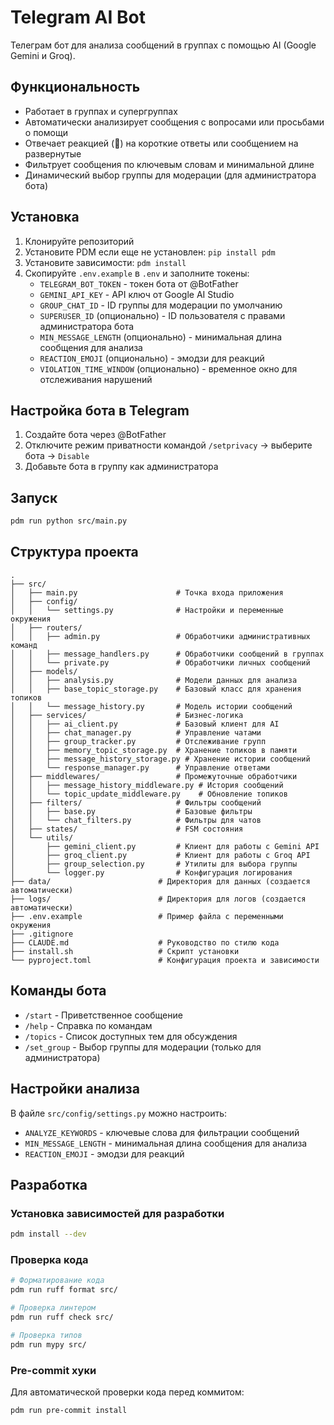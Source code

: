 # Telegram AI Bot

Телеграм бот для анализа сообщений в группах с помощью AI (Google Gemini и Groq).

## Функциональность

- Работает в группах и супергруппах
- Автоматически анализирует сообщения с вопросами или просьбами о помощи
- Отвечает реакцией (🤖) на короткие ответы или сообщением на развернутые
- Фильтрует сообщения по ключевым словам и минимальной длине
- Динамический выбор группы для модерации (для администратора бота)

## Установка

1. Клонируйте репозиторий
2. Установите PDM если еще не установлен: `pip install pdm`
3. Установите зависимости: `pdm install`
4. Скопируйте `.env.example` в `.env` и заполните токены:
   - `TELEGRAM_BOT_TOKEN` - токен бота от @BotFather
   - `GEMINI_API_KEY` - API ключ от Google AI Studio
   - `GROUP_CHAT_ID` - ID группы для модерации по умолчанию
   - `SUPERUSER_ID` (опционально) - ID пользователя с правами администратора бота
   - `MIN_MESSAGE_LENGTH` (опционально) - минимальная длина сообщения для анализа
   - `REACTION_EMOJI` (опционально) - эмодзи для реакций
   - `VIOLATION_TIME_WINDOW` (опционально) - временное окно для отслеживания нарушений

## Настройка бота в Telegram

1. Создайте бота через @BotFather
2. Отключите режим приватности командой `/setprivacy` -> выберите бота -> `Disable`
3. Добавьте бота в группу как администратора

## Запуск

```bash
pdm run python src/main.py
```

## Структура проекта

```
.
├── src/
│   ├── main.py                      # Точка входа приложения
│   ├── config/
│   │   └── settings.py              # Настройки и переменные окружения
│   ├── routers/
│   │   ├── admin.py                 # Обработчики административных команд
│   │   ├── message_handlers.py      # Обработчики сообщений в группах
│   │   └── private.py               # Обработчики личных сообщений
│   ├── models/
│   │   ├── analysis.py              # Модели данных для анализа
│   │   ├── base_topic_storage.py    # Базовый класс для хранения топиков
│   │   └── message_history.py       # Модель истории сообщений
│   ├── services/                    # Бизнес-логика
│   │   ├── ai_client.py             # Базовый клиент для AI
│   │   ├── chat_manager.py          # Управление чатами
│   │   ├── group_tracker.py         # Отслеживание групп
│   │   ├── memory_topic_storage.py  # Хранение топиков в памяти
│   │   ├── message_history_storage.py # Хранение истории сообщений
│   │   └── response_manager.py      # Управление ответами
│   ├── middlewares/                 # Промежуточные обработчики
│   │   ├── message_history_middleware.py # История сообщений
│   │   └── topic_update_middleware.py    # Обновление топиков
│   ├── filters/                     # Фильтры сообщений
│   │   ├── base.py                  # Базовые фильтры
│   │   └── chat_filters.py          # Фильтры для чатов
│   ├── states/                      # FSM состояния
│   └── utils/
│       ├── gemini_client.py         # Клиент для работы с Gemini API
│       ├── groq_client.py           # Клиент для работы с Groq API
│       ├── group_selection.py       # Утилиты для выбора группы
│       └── logger.py                # Конфигурация логирования
├── data/                        # Директория для данных (создается автоматически)
├── logs/                        # Директория для логов (создается автоматически)
├── .env.example                 # Пример файла с переменными окружения
├── .gitignore
├── CLAUDE.md                    # Руководство по стилю кода
├── install.sh                   # Скрипт установки
└── pyproject.toml               # Конфигурация проекта и зависимости
```

## Команды бота

- `/start` - Приветственное сообщение
- `/help` - Справка по командам
- `/topics` - Список доступных тем для обсуждения
- `/set_group` - Выбор группы для модерации (только для администратора)

## Настройки анализа

В файле `src/config/settings.py` можно настроить:
- `ANALYZE_KEYWORDS` - ключевые слова для фильтрации сообщений
- `MIN_MESSAGE_LENGTH` - минимальная длина сообщения для анализа
- `REACTION_EMOJI` - эмодзи для реакций

## Разработка

### Установка зависимостей для разработки
```bash
pdm install --dev
```

### Проверка кода
```bash
# Форматирование кода
pdm run ruff format src/

# Проверка линтером
pdm run ruff check src/

# Проверка типов
pdm run mypy src/
```

### Pre-commit хуки
Для автоматической проверки кода перед коммитом:
```bash
pdm run pre-commit install
```